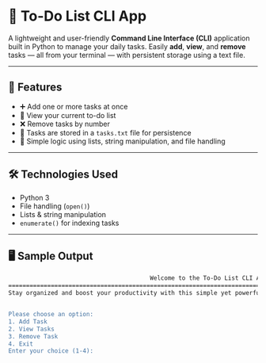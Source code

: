 # 📝 To-Do List CLI App

A lightweight and user-friendly **Command Line Interface (CLI)** application built in Python to manage your daily tasks. Easily **add**, **view**, and **remove** tasks — all from your terminal — with persistent storage using a text file.

---

## 🚀 Features

- ➕ Add one or more tasks at once  
- 👀 View your current to-do list  
- ❌ Remove tasks by number  
- 💾 Tasks are stored in a `tasks.txt` file for persistence  
- 🧠 Simple logic using lists, string manipulation, and file handling

---

## 🛠️ Technologies Used

- Python 3
- File handling (`open()`)
- Lists & string manipulation
- `enumerate()` for indexing tasks

---

## 🖥️ Sample Output
```bash
                                        Welcome to the To-Do List CLI App
==================================================================================================================================== 
Stay organized and boost your productivity with this simple yet powerful To-Do List CLI application. Designed for everyday use, this tool allows you to quickly add, view, and remove tasks directly from your terminal — no complex setup or graphical interface required. Whether you're managing daily chores, tracking work assignments, or planning personal goals, this application keeps everything in one place and ensures your tasks are saved even after you close the program. Perfect for users who value speed, simplicity, and focus.


Please choose an option:
1. Add Task
2. View Tasks
3. Remove Task
4. Exit
Enter your choice (1-4):



